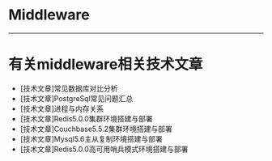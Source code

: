 # Middleware
------------------------------------------------------------------------------------------------------------------------------------------
# 有关middleware相关技术文章

* [技术文章]常见数据库对比分析
* [技术文章]PostgreSql常见问题汇总
* [技术文章]进程与内存关系
* [技术文章]Redis5.0.0集群环境搭建与部署
* [技术文章]Couchbase5.5.2集群环境搭建与部署
* [技术文章]Mysql5.6主从复制环境搭建与部署
* [技术文章]Redis5.0.0高可用哨兵模式环境搭建与部署

